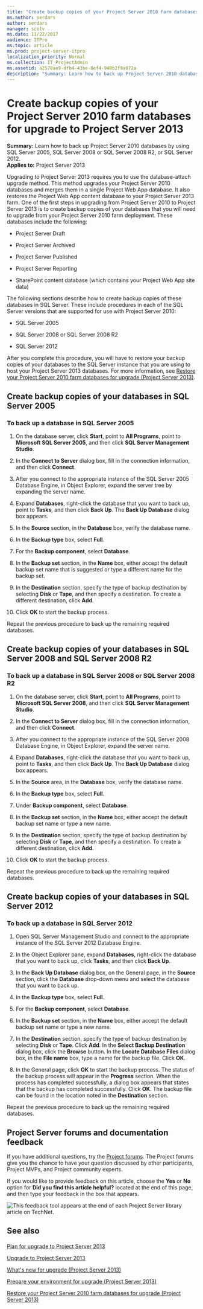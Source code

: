 ```yaml
---
title: "Create backup copies of your Project Server 2010 farm databases for upgrade to Project Server 2013"
ms.author: serdars
author: serdars
manager: scotv
ms.date: 11/22/2017
audience: ITPro
ms.topic: article
ms.prod: project-server-itpro
localization_priority: Normal
ms.collection: IT_ProjectAdmin
ms.assetid: a2570ae9-dfb4-43be-8ef4-940b2f9a072a
description: "Summary: Learn how to back up Project Server 2010 databases by using SQL Server 2005, SQL Server 2008 or SQL Server 2008 R2, or SQL Server 2012."
---
```


# Create backup copies of your Project Server 2010 farm databases for upgrade to Project Server 2013
 
 **Summary:** Learn how to back up Project Server 2010 databases by using SQL Server 2005, SQL Server 2008 or SQL Server 2008 R2, or SQL Server 2012.<br/>
**Applies to:** Project Server 2013
  
Upgrading to Project Server 2013 requires you to use the database-attach upgrade method. This method upgrades your Project Server 2010 databases and merges them in a single Project Web App database. It also restores the Project Web App content database to your Project Server 2013 farm. One of the first steps in upgrading from Project Server 2010 to Project Server 2013 is to create backup copies of your databases that you will need to upgrade from your Project Server 2010 farm deployment. These databases include the following:
  
- Project Server Draft
    
- Project Server Archived
    
- Project Server Published
    
- Project Server Reporting
    
- SharePoint content database (which contains your Project Web App site data)
    
The following sections describe how to create backup copies of these databases in SQL Server. These include procedures in each of the SQL Server versions that are supported for use with Project Server 2010:
  
- SQL Server 2005
    
- SQL Server 2008 or SQL Server 2008 R2
    
- SQL Server 2012
    
After you complete this procedure, you will have to restore your backup copies of your databases to the SQL Server instance that you are using to host your Project Server 2013 databases. For more information, see [Restore your Project Server 2010 farm databases for upgrade (Project Server 2013)](./restore-your-project-server-2010-farm-databases-for-upgrade-project-server-2013.md).
  
## Create backup copies of your databases in SQL Server 2005

### To back up a database in SQL Server 2005

1. On the database server, click **Start**, point to **All Programs**, point to **Microsoft SQL Server 2005**, and then click **SQL Server Management Studio**.
    
2. In the **Connect to Server** dialog box, fill in the connection information, and then click **Connect**.
    
3. After you connect to the appropriate instance of the SQL Server 2005 Database Engine, in Object Explorer, expand the server tree by expanding the server name.
    
4. Expand **Databases**, right-click the database that you want to back up, point to **Tasks**, and then click **Back Up**. The **Back Up Database** dialog box appears.
    
5. In the **Source** section, in the **Database** box, verify the database name.
    
6. In the **Backup type** box, select **Full**.
    
7. For the **Backup component**, select **Database**.
    
8. In the **Backup set** section, in the **Name** box, either accept the default backup set name that is suggested or type a different name for the backup set.
    
9. In the **Destination** section, specify the type of backup destination by selecting **Disk** or **Tape**, and then specify a destination. To create a different destination, click **Add**.
    
10. Click **OK** to start the backup process.
    
Repeat the previous procedure to back up the remaining required databases.
  
## Create backup copies of your databases in SQL Server 2008 and SQL Server 2008 R2

### To back up a database in SQL Server 2008 or SQL Server 2008 R2

1. On the database server, click **Start**, point to **All Programs**, point to **Microsoft SQL Server 2008**, and then click **SQL Server Management Studio**.
    
2. In the **Connect to Server** dialog box, fill in the connection information, and then click **Connect**.
    
3. After you connect to the appropriate instance of the SQL Server 2008 Database Engine, in Object Explorer, expand the server name.
    
4. Expand **Databases**, right-click the database that you want to back up, point to **Tasks**, and then click **Back Up**. The **Back Up Database** dialog box appears.
    
5. In the **Source** area, in the **Database** box, verify the database name.
    
6. In the **Backup type** box, select **Full**.
    
7. Under **Backup component**, select **Database**.
    
8. In the **Backup set** section, in the **Name** box, either accept the default backup set name or type a new name.
    
9. In the **Destination** section, specify the type of backup destination by selecting **Disk** or **Tape**, and then specify a destination. To create a different destination, click **Add**.
    
10. Click **OK** to start the backup process.
    
Repeat the previous procedure to back up the remaining required databases.
  
## Create backup copies of your databases in SQL Server 2012

### To back up a database in SQL Server 2012

1. Open SQL Server Management Studio and connect to the appropriate instance of the SQL Server 2012 Database Engine.
    
2. In the Object Explorer pane, expand **Databases**, right-click the database that you want to back up, click **Tasks**, and then click **Back Up**.
    
3. In the **Back Up Database** dialog box, on the General page, in the **Source** section, click the **Database** drop-down menu and select the database that you want to back up.
    
4. In the **Backup type** box, select **Full**.
    
5. For the **Backup component**, select **Database**.
    
6. In the **Backup set** section, in the **Name** box, either accept the default backup set name or type a new name.
    
7. In the **Destination** section, specify the type of backup destination by selecting **Disk** or **Tape**. Click **Add**. In the **Select Backup Destination** dialog box, click the **Browse** button. In the **Locate Database Files** dialog box, in the **File name** box, type a name for the backup file. Click **OK**. 
    
8. In the General page, click **OK** to start the backup process. The status of the backup process will appear in the **Progress** section. When the process has completed successfully, a dialog box appears that states that the backup has completed successfully. Click **OK**. The backup file can be found in the location noted in the **Destination** section.
    
Repeat the previous procedure to back up the remaining required databases.
  
## Project Server forums and documentation feedback

If you have additional questions, try the [Project forums](https://social.technet.microsoft.com/Forums/en-US/category/project). The Project forums give you the chance to have your question discussed by other participants, Project MVPs, and Project community experts.
  
If you would like to provide feedback on this article, choose the **Yes** or **No** option for **Did you find this article helpful?** located at the end of this page, and then type your feedback in the box that appears.
  
![This feedback tool appears at the end of each Project Server library article on TechNet.](images/technetFeedbackBox.png)
  
## See also

#### 

[Plan for upgrade to Project Server 2013](plan-for-upgrade-to-project-server-2013.md)
  
[Upgrade to Project Server 2013](upgrade-to-project-server-2013.md)

[What's new for upgrade (Project Server 2013)](./what-s-new-in-project-server-2013-upgrade.md)
  
[Prepare your environment for upgrade (Project Server 2013)](./prepare-your-environment-for-an-upgrade-to-project-server-2013.md)
  
[Restore your Project Server 2010 farm databases for upgrade (Project Server 2013)](./restore-your-project-server-2010-farm-databases-for-upgrade-project-server-2013.md)